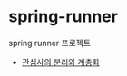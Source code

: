 # spring-runner
spring runner 프로젝트

- [관심사의 분리와 계층화 ](https://github.com/SeyoungKo/spring-runner/blob/section_01/seperation_of_concerns.md)
